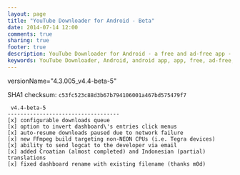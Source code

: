 ```yaml
---
layout: page
title: "YouTube Downloader for Android - Beta"
date: 2014-07-14 12:00
comments: true
sharing: true
footer: true
description: YouTube Downloader for Android - a free and ad-free app - Beta version info
keywords: YouTube Downloader, Android, android app, app, free, ad-free, no ads, dentex, video, YouTube, downloader
---
```

versionName="4.3.005_v4.4-beta-5"

SHA1 checksum: `c53fc523c88d3b67b794106001a467bd575479f7`

     v4.4-beta-5
    -----------------------------------
    [x] configurable downloads queue
    [x] option to invert dashboard\'s entries click menus
    [x] auto-resume downloads paused due to network failure
    [x] new FFmpeg build targeting non-NEON CPUs (i.e. Tegra devices)
    [x] ability to send logcat to the developer via email
    [x] added Croatian (almost completed) and Indonesian (partial) translations
    [x] fixed dashboard rename with existing filename (thanks m0d)
